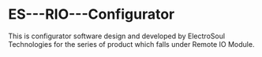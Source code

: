 # ES---RIO---Configurator
This is configurator software design and developed by ElectroSoul Technologies for the series of product which falls under Remote IO Module.

